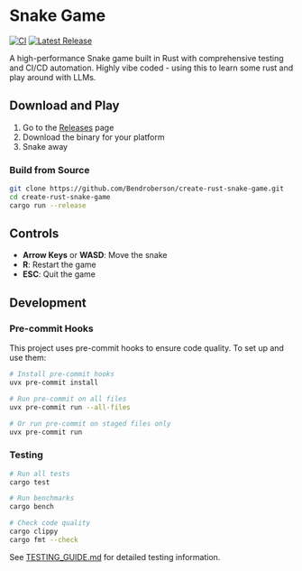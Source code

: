 # Snake Game

[![CI](https://github.com/Bendroberson/create-rust-snake-game/workflows/CI/badge.svg)](https://github.com/Bendroberson/create-rust-snake-game/actions)
[![Latest Release](https://img.shields.io/github/v/release/Bendroberson/create-rust-snake-game)](https://github.com/Bendroberson/create-rust-snake-game/releases)

A high-performance Snake game built in Rust with comprehensive testing and CI/CD automation. Highly vibe coded - using this to learn some rust and play around with LLMs.

## Download and Play

1. Go to the [Releases](https://github.com/Bendroberson/create-rust-snake-game/releases) page
2. Download the binary for your platform
3. Snake away

### Build from Source

```bash
git clone https://github.com/Bendroberson/create-rust-snake-game.git
cd create-rust-snake-game
cargo run --release
```

## Controls

- **Arrow Keys** or **WASD**: Move the snake
- **R**: Restart the game
- **ESC**: Quit the game

## Development

### Pre-commit Hooks

This project uses pre-commit hooks to ensure code quality. To set up and use them:

```bash
# Install pre-commit hooks
uvx pre-commit install

# Run pre-commit on all files
uvx pre-commit run --all-files

# Or run pre-commit on staged files only
uvx pre-commit run
```

### Testing

```bash
# Run all tests
cargo test

# Run benchmarks
cargo bench

# Check code quality
cargo clippy
cargo fmt --check
```

See [TESTING_GUIDE.md](TESTING_GUIDE.md) for detailed testing information.

